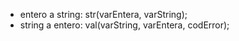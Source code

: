 * entero a string: str(varEntera, varString);
* string a entero: val(varString, varEntera, codError);